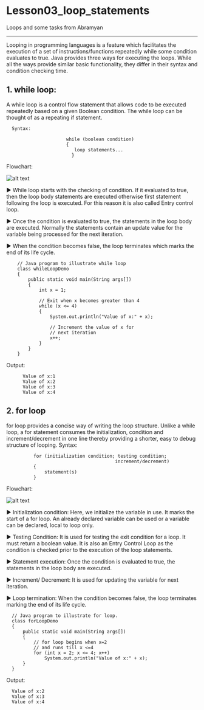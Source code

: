 # Lesson03_loop_statements
Loops and some tasks from Abramyan

--------------------------------------------------------

Looping in programming languages is a feature which facilitates the execution of a set of instructions/functions repeatedly while some condition evaluates to true.
Java provides three ways for executing the loops. While all the ways provide similar basic functionality, they differ in their syntax and condition checking time.

## 1. while loop: ##
A while loop is a control flow statement that allows code to be executed repeatedly based on a given Boolean condition. The while loop can be thought of as a repeating if statement.

      Syntax:
      
                          while (boolean condition)
                          {
                             loop statements...
                            }


  Flowchart:
    
  ![alt text](https://cdncontribute.geeksforgeeks.org/wp-content/uploads/Loop1.png)
    
► While loop starts with the checking of condition. If it evaluated to true, then the loop body statements are executed otherwise first statement following the loop is executed. For this reason it is also called Entry control loop.
    
► Once the condition is evaluated to true, the statements in the loop body are executed. Normally the statements contain an update value for the variable being processed for the next iteration.

► When the condition becomes false, the loop terminates which marks the end of its life cycle.

        // Java program to illustrate while loop
        class whileLoopDemo
        {
            public static void main(String args[])
            {
                int x = 1;

                // Exit when x becomes greater than 4
                while (x <= 4)
                {
                    System.out.println("Value of x:" + x);

                    // Increment the value of x for
                    // next iteration
                    x++;
                }
            }
        }
        
Output:

          Value of x:1
          Value of x:2
          Value of x:3
          Value of x:4
          
## 2. for loop ##
for loop provides a concise way of writing the loop structure. Unlike a while loop, a for statement consumes the initialization, condition and increment/decrement in one line thereby providing a shorter, easy to debug structure of looping.
Syntax:

              for (initialization condition; testing condition; 
                                            increment/decrement)
              {
                  statement(s)
              }
Flowchart:

![alt text](https://cdncontribute.geeksforgeeks.org/wp-content/uploads/loop2.png)

► Initialization condition:
Here, we initialize the variable in use. It marks the start of a for loop. An already declared variable can be used or a variable can be declared, local to loop only.

► Testing Condition: 
It is used for testing the exit condition for a loop. It must return a boolean value. It is also an Entry Control Loop as the condition is checked prior to the execution of the loop statements.

► Statement execution: 
Once the condition is evaluated to true, the statements in the loop body are executed.

► Increment/ Decrement: 
It is used for updating the variable for next iteration.

► Loop termination:
When the condition becomes false, the loop terminates marking the end of its life cycle.

      // Java program to illustrate for loop.
      class forLoopDemo
      {
          public static void main(String args[])
          {
              // for loop begins when x=2
              // and runs till x <=4
              for (int x = 2; x <= 4; x++)
                  System.out.println("Value of x:" + x);
          }
      }

Output:

      Value of x:2
      Value of x:3
      Value of x:4

